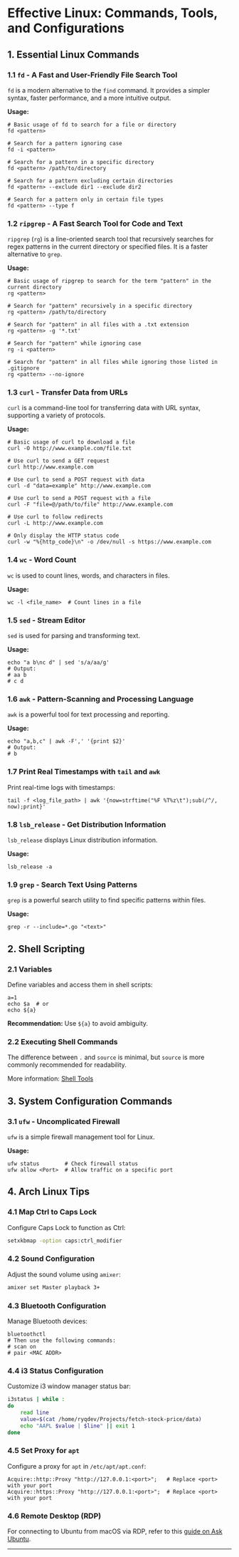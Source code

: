 # Effective Linux: Commands, Tools, and Configurations

## 1. Essential Linux Commands

### 1.1 `fd` - A Fast and User-Friendly File Search Tool

`fd` is a modern alternative to the `find` command. It provides a simpler syntax, faster performance, and a more intuitive output.

**Usage:**

```shell
# Basic usage of fd to search for a file or directory
fd <pattern>

# Search for a pattern ignoring case
fd -i <pattern>

# Search for a pattern in a specific directory
fd <pattern> /path/to/directory

# Search for a pattern excluding certain directories
fd <pattern> --exclude dir1 --exclude dir2

# Search for a pattern only in certain file types
fd <pattern> --type f
```

### 1.2 `ripgrep` - A Fast Search Tool for Code and Text

`ripgrep` (`rg`) is a line-oriented search tool that recursively searches for regex patterns in the current directory or specified files. It is a faster alternative to `grep`.

**Usage:**

```shell
# Basic usage of ripgrep to search for the term "pattern" in the current directory
rg <pattern>

# Search for "pattern" recursively in a specific directory
rg <pattern> /path/to/directory

# Search for "pattern" in all files with a .txt extension
rg <pattern> -g '*.txt'

# Search for "pattern" while ignoring case
rg -i <pattern>

# Search for "pattern" in all files while ignoring those listed in .gitignore
rg <pattern> --no-ignore
```

### 1.3 `curl` - Transfer Data from URLs

`curl` is a command-line tool for transferring data with URL syntax, supporting a variety of protocols.

**Usage:**

```shell
# Basic usage of curl to download a file
curl -O http://www.example.com/file.txt

# Use curl to send a GET request
curl http://www.example.com

# Use curl to send a POST request with data
curl -d "data=example" http://www.example.com

# Use curl to send a POST request with a file
curl -F "file=@/path/to/file" http://www.example.com

# Use curl to follow redirects
curl -L http://www.example.com

# Only display the HTTP status code
curl -w "%{http_code}\n" -o /dev/null -s https://www.example.com
```

### 1.4 `wc` - Word Count

`wc` is used to count lines, words, and characters in files.

**Usage:**

```shell
wc -l <file_name>  # Count lines in a file
```

### 1.5 `sed` - Stream Editor

`sed` is used for parsing and transforming text.

**Usage:**

```shell
echo "a b\nc d" | sed 's/a/aa/g'
# Output:
# aa b
# c d
```

### 1.6 `awk` - Pattern-Scanning and Processing Language

`awk` is a powerful tool for text processing and reporting.

**Usage:**

```shell
echo "a,b,c" | awk -F',' '{print $2}'
# Output:
# b
```

### 1.7 Print Real Timestamps with `tail` and `awk`

Print real-time logs with timestamps:

```shell
tail -f <log_file_path> | awk '{now=strftime("%F %T%z\t");sub(/^/, now);print}'
```

### 1.8 `lsb_release` - Get Distribution Information

`lsb_release` displays Linux distribution information.

**Usage:**

```shell
lsb_release -a
```

### 1.9 `grep` - Search Text Using Patterns

`grep` is a powerful search utility to find specific patterns within files.

**Usage:**

```shell
grep -r --include=*.go "<text>"
```

## 2. Shell Scripting

### 2.1 Variables

Define variables and access them in shell scripts:

```shell
a=1
echo $a  # or
echo ${a}
```

**Recommendation:** Use `${a}` to avoid ambiguity.

### 2.2 Executing Shell Commands

The difference between `.` and `source` is minimal, but `source` is more commonly recommended for readability.

More information: [Shell Tools](https://missing.csail.mit.edu/2020/shell-tools/)

## 3. System Configuration Commands

### 3.1 `ufw` - Uncomplicated Firewall

`ufw` is a simple firewall management tool for Linux.

**Usage:**

```shell
ufw status        # Check firewall status
ufw allow <Port>  # Allow traffic on a specific port
```

## 4. Arch Linux Tips

### 4.1 Map Ctrl to Caps Lock

Configure Caps Lock to function as Ctrl:

```bash
setxkbmap -option caps:ctrl_modifier
```

### 4.2 Sound Configuration

Adjust the sound volume using `amixer`:

```bash
amixer set Master playback 3+
```

### 4.3 Bluetooth Configuration

Manage Bluetooth devices:

```shell
bluetoothctl
# Then use the following commands:
# scan on
# pair <MAC ADDR>
```

### 4.4 i3 Status Configuration

Customize i3 window manager status bar:

```bash
i3status | while :
do
    read line
    value=$(cat /home/ryqdev/Projects/fetch-stock-price/data)
    echo "AAPL $value | $line" || exit 1
done
```

### 4.5 Set Proxy for `apt`

Configure a proxy for `apt` in `/etc/apt/apt.conf`:

```shell
Acquire::http::Proxy "http://127.0.0.1:<port>";   # Replace <port> with your port
Acquire::https::Proxy "http://127.0.0.1:<port>";  # Replace <port> with your port
```

### 4.6 Remote Desktop (RDP)

For connecting to Ubuntu from macOS via RDP, refer to this [guide on Ask Ubuntu](https://askubuntu.com/questions/893831/remote-desktop-connection-from-mac-to-ubuntu).

---